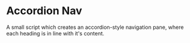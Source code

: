 # Accordion Nav
A small script which creates an accordion-style navigation pane, where each heading is in line with it's content.
